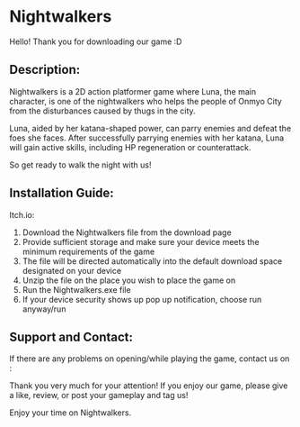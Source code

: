 # Nightwalkers
Hello! Thank you for downloading our game :D
## Description:

Nightwalkers is a 2D action platformer game where Luna, the main character, is one of the nightwalkers who helps the people of Onmyo City from the disturbances caused by thugs in the city. 

Luna, aided by her katana-shaped power, can parry enemies and defeat the foes she faces. After successfully parrying enemies with her katana, Luna will gain active skills, including HP regeneration or counterattack.

So get ready to walk the night with us!

## Installation Guide:

Itch.io:
1. Download the Nightwalkers file from the download page
2. Provide sufficient storage and make sure your device meets the minimum requirements of the game
3. The file will be directed automatically into the default download space designated on your device
4. Unzip the file on the place you wish to place the game on
5. Run the Nightwalkers.exe file
6. If your device security shows up pop up notification, choose run anyway/run

## Support and Contact:

If there are any problems on opening/while playing the game, contact us on :


Thank you very much for your attention!
If you enjoy our game, please give a like, review, or post your gameplay and tag us!

Enjoy your time on Nightwalkers. 

